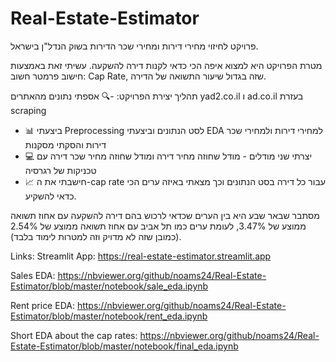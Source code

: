 # Real-Estate-Estimator

פרויקט לחיזוי מחירי דירות ומחירי שכר הדירות בשוק הנדל"ן בישראל.

מטרת הפרויקט היא למצוא איפה הכי כדאי לקנות דירה להשקעה. עשיתי זאת באמצעות חישוב פרמטר חשוב: Cap Rate, שזה בגדול שיעור התשואה של הדירה.

תהליך יצירת הפרויקט:
-🔍 אספתי נתונים מהאתרים yad2.co.il ו ad.co.il בעזרת scraping
- 📊 ביצעתי Preprocessing לסט הנתונים וביצעתי EDA למחירי דירות ולמחירי שכר דירות והסקתי מסקנות
- 💻 יצרתי שני מודלים - מודל שחוזה מחיר דירה ומודל שחוזה מחיר שכר דירה עם טכניקות של רגרסיה
- 📈 חישבתי את ה-cap rate עבור כל דירה בסט הנתונים וכך מצאתי באיזה ערים הכי כדאי להשקיע.

מסתבר שבאר שבע היא בין הערים שכדאי לרכוש בהם דירה להשקעה עם אחוז תשואה ממוצע של 3.47%, לעומת ערים כמו תל אביב עם אחוז תשואה ממוצע של 2.54% (כמובן שזה לא מדויק וזה למטרות לימוד בלבד).

Links:
Streamlit App: https://real-estate-estimator.streamlit.app

Sales EDA: https://nbviewer.org/github/noams24/Real-Estate-Estimator/blob/master/notebook/sale_eda.ipynb

Rent price EDA: https://nbviewer.org/github/noams24/Real-Estate-Estimator/blob/master/notebook/rent_eda.ipynb

Short EDA about the cap rates: https://nbviewer.org/github/noams24/Real-Estate-Estimator/blob/master/notebook/final_eda.ipynb
